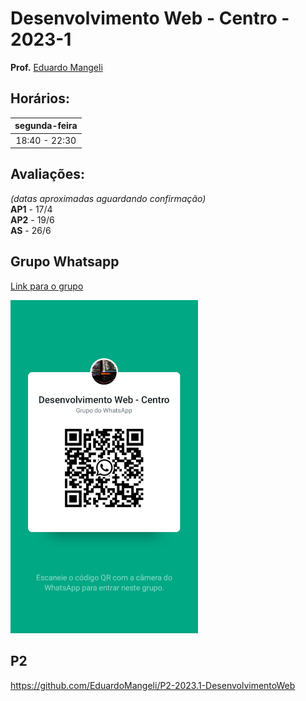 # Desenvolvimento Web - Centro - 2023-1


**Prof.** [Eduardo Mangeli](http://lattes.cnpq.br/2264551313177830)

## Horários:
| segunda-feira |
|:---:|
| 18:40 - 22:30 |

## Avaliações:
_(datas aproximadas aguardando confirmação)_  
**AP1** - 17/4  
**AP2** - 19/6  
**AS** - 26/6  


## Grupo Whatsapp

[Link para o grupo](https://chat.whatsapp.com/Lambf6iRjeuF4fcBU36HRO)

<img src="WhatsApp-centro-2023-1.jpeg" width=300 >

## P2
https://github.com/EduardoMangeli/P2-2023.1-DesenvolvimentoWeb


